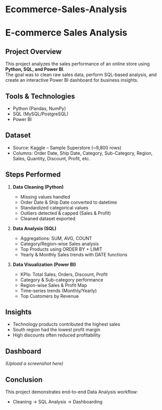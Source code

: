 # Ecommerce-Sales-Analysis

# E-commerce Sales Analysis

## Project Overview
This project analyzes the sales performance of an online store using **Python, SQL, and Power BI**.  
The goal was to clean raw sales data, perform SQL-based analysis, and create an interactive Power BI dashboard for business insights.

## Tools & Technologies
- Python (Pandas, NumPy)
- SQL (MySQL/PostgreSQL)
- Power BI

## Dataset
- Source: Kaggle – Sample Superstore (~9,800 rows)
- Columns: Order Date, Ship Date, Category, Sub-Category, Region, Sales, Quantity, Discount, Profit, etc.

## Steps Performed
1. **Data Cleaning (Python)**  
   - Missing values handled  
   - Order Date & Ship Date converted to datetime  
   - Standardized categorical values  
   - Outliers detected & capped (Sales & Profit)  
   - Cleaned dataset exported  

2. **Data Analysis (SQL)**  
   - Aggregations: SUM, AVG, COUNT  
   - Category/Region-wise Sales analysis  
   - Top Products using ORDER BY + LIMIT  
   - Yearly & Monthly Sales trends with DATE functions  

3. **Data Visualization (Power BI)**  
   - KPIs: Total Sales, Orders, Discount, Profit  
   - Category & Sub-category performance  
   - Region-wise Sales & Profit Map  
   - Time-series trends (Monthly/Yearly)  
   - Top Customers by Revenue  

## Insights
- Technology products contributed the highest sales  
- South region had the lowest profit margin  
- High discounts often reduced profitability  

## Dashboard
*(Upload a screenshot here)*

## Conclusion
This project demonstrates end-to-end Data Analysis workflow:
- Cleaning → SQL Analysis → Dashboarding
